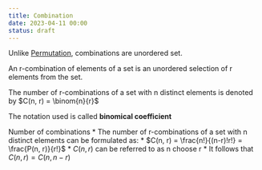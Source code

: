 ```yaml
---
title: Combination
date: 2023-04-11 00:00
status: draft
---
```


Unlike [Permutation](permutation.md), combinations are unordered set.

An r-combination of elements of a set is an unordered selection of r elements from the set.

The number of r-combinations of a set with n distinct elements is denoted by $C(n, r) = \binom{n}{r}$

The notation used is called **binomical coefficient**

Number of combinations
    * The number of r-combinations of a set with n distinct elements can be formulated as:
        * $C(n, r) = \frac{n!}{(n-r)!r!} = \frac{P(n, r)}{r!}$
    * $C(n, r)$ can be referred to as n choose r
    * It follows that $C(n, r) = C(n, n - r)$
